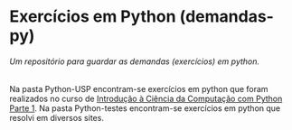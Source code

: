 # Exercícios em Python (demandas-py)
###### Um repositório para guardar as demandas (exercícios) em python.

Na pasta Python-USP encontram-se exercícios em python que foram realizados no curso de [Introdução à Ciência da Computação com Python Parte 1](https://www.coursera.org/learn/ciencia-computacao-python-conceitos).
Na pasta Python-testes encontram-se exercícios em python que resolvi em diversos sites.
